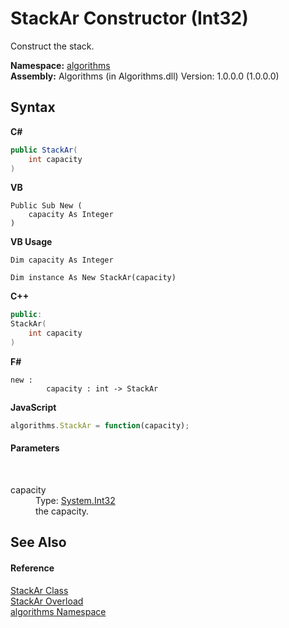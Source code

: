 # StackAr Constructor (Int32)
 

Construct the stack.

**Namespace:**&nbsp;<a href="82f88b43-fdc9-bc99-9558-75fce96d448f">algorithms</a><br />**Assembly:**&nbsp;Algorithms (in Algorithms.dll) Version: 1.0.0.0 (1.0.0.0)

## Syntax

**C#**<br />
``` C#
public StackAr(
	int capacity
)
```

**VB**<br />
``` VB
Public Sub New ( 
	capacity As Integer
)
```

**VB Usage**<br />
``` VB Usage
Dim capacity As Integer

Dim instance As New StackAr(capacity)
```

**C++**<br />
``` C++
public:
StackAr(
	int capacity
)
```

**F#**<br />
``` F#
new : 
        capacity : int -> StackAr
```

**JavaScript**<br />
``` JavaScript
algorithms.StackAr = function(capacity);
```


#### Parameters
&nbsp;<dl><dt>capacity</dt><dd>Type: <a href="http://msdn2.microsoft.com/en-us/library/td2s409d" target="_blank">System.Int32</a><br />the capacity.</dd></dl>

## See Also


#### Reference
<a href="b4a5e2b4-76ec-c8ca-0bcc-afef582efb60">StackAr Class</a><br /><a href="1656af86-074b-6e1a-846d-d6b6a90514ed">StackAr Overload</a><br /><a href="82f88b43-fdc9-bc99-9558-75fce96d448f">algorithms Namespace</a><br />